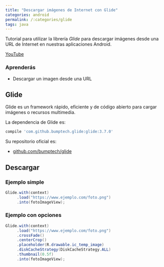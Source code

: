 ```yaml
---
title: "Descargar imágenes de Internet con Glide"
categories: android
permalink: /:categories/glide
tags: java
---
```


Tutorial para utilizar la librería *Glide* para descargar imágenes desde una URL de Internet en nuestras aplicaciones Android.

[YouTube](https://www.youtube.com/watch?v=A-KphPemhhg)

### Aprenderás
* Descargar un imagen desde una URL

## Glide

Glide es un framework rápido, eficiente y de código abierto para cargar imágenes o recursos multimedia.

La dependencia de Glide es:

```groovy
compile 'com.github.bumptech.glide:glide:3.7.0'
```

Su repositorio oficial es:

* [github.com/bumptech/glide](https://github.com/bumptech/glide)

## Descargar

### Ejemplo simple

```java
Glide.with(context)
     .load("https://www.ejemplo.com/foto.png")
     .into(fotoImageView);
```

### Ejemplo con opciones

```java
Glide.with(context)
     .load("https://www.ejemplo.com/foto.png")
     .crossFade()
     .centerCrop()
     .placeholder(R.drawable.ic_temp_image)
     .diskCacheStrategy(DiskCacheStrategy.ALL)
     .thumbnail(0.5f)
     .into(fotoImageView);
```